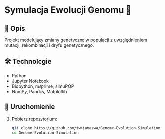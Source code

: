 # Symulacja Ewolucji Genomu 🧬  

## 📌 Opis  
Projekt modelujący zmiany genetyczne w populacji z uwzględnieniem mutacji, rekombinacji i dryfu genetycznego.  

## 🛠 Technologie  
- Python  
- Jupyter Notebook  
- Biopython, msprime, simuPOP  
- NumPy, Pandas, Matplotlib  

## 🚀 Uruchomienie  
1. Pobierz repozytorium:  
   ```bash
   git clone https://github.com/twojanazwa/Genome-Evolution-Simulation.git
   cd Genome-Evolution-Simulation

